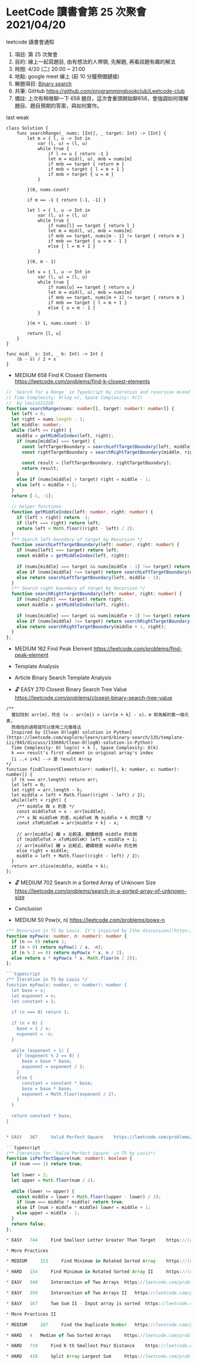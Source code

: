 # LeetCode 讀書會第 25 次聚會 2021/04/20

  leetcode 讀書會通知
 1. 項目: 第 25 次聚會
 2. 目的: 線上一起寫題目, 由有想法的人帶領, 先解題, 再看該題有趣的解法
 3. 時間: 4/20 (二) 20:00 ~ 21:00
 4. 地點: google meet 線上 (前 10 分鐘預備鏈接)
 5. 解題項目:  [Binary search](https://leetcode.com/explore/learn/card/binary-search)
 6. 共筆: GitHub https://github.com/programmingbookclub/Leetcode-club
 7. 備註: 上次有稍微聊一下 658 題目，這次會重頭開始聊658，會強調如何理解題目、題目預期的答案，與如何實作。 

last weak 
```swift=
class Solution {
    func searchRange(_ nums: [Int], _ target: Int) -> [Int] {
        let m = { l, u -> Int in
            var (l, u) = (l, u)
            while true {
                if l >= u { return -1 }
                let m = mid(l, u), mnb = nums[m]
                if mnb == target { return m }
                if mnb < target { l = m + 1 }
                if mnb > target { u = m }
            }

        }(0, nums.count)
        
        if m == -1 { return [-1, -1] }
        
        let l = { l, u -> Int in
            var (l, u) = (l, u)
            while true {
                if nums[l] == target { return l }
                let m = mid(l, u), mnb = nums[m]
                if mnb == target, nums[m - 1] != target { return m }
                if mnb == target { u = m - 1 }
                else { l = m + 1 }
            }

        }(0, m - 1)

        let u = { l, u -> Int in
            var (l, u) = (l, u)
            while true {
                if nums[u] == target { return u }
                let m = mid(l, u), mnb = nums[m]
                if mnb == target, nums[m + 1] != target { return m }
                if mnb == target { l = m + 1 }
                else { u = m - 1 }
            }

        }(m + 1, nums.count - 1)

        return [l, u]
    }
}

func mid(_ s: Int, _ b: Int) -> Int {
    (b - s) / 2 + s
}

```

* MEDIUM	 658	 Find K Closest Elements	 https://leetcode.com/problems/find-k-closest-elements

```typescript
// `Search for a Range` in TypeScript by iteration and resursion mixed
// Time Complexity: O(log n), Space Complexity: O(1)
//  by louis222220 
function searchRange(nums: number[], target: number): number[] {
  let left = 0;
  let right = nums.length - 1;
  let middle: number;
  while (left <= right) {
    middle = getMiddleIndex(left, right);
    if (nums[middle] === target) {
      const leftTargerBoundary = searchLeftTargetBoundary(left, middle);
      const rightTargetBoundary = searchRightTargetBoundary(middle, right);
      
      const result = [leftTargerBoundary, rightTargetBoundary];
      return result;
    }
    else if (nums[middle] > target) right = middle - 1;
    else left = middle + 1;
  }
  return [-1, -1];
  
  // helper functions
  function getMiddleIndex(left: number, right: number) {
    if (left > right) return -1;
    if (left === right) return left;
    return left + Math.floor((right - left) / 2);
  }
  /** Search left boundary of target by Recursion */
  function searchLeftTargetBoundary(left: number, right: number) {
    if (nums[left] === target) return left;
    const middle = getMiddleIndex(left, right);
    
    if (nums[middle] === target && nums[middle - 1] !== target) return middle;
    else if (nums[middle] !== target) return searchLeftTargetBoundary(middle + 1, right);
    else return searchLeftTargetBoundary(left, middle - 1);
  }
  /** Search right boundary of target by Recursion */
  function searchRightTargetBoundary(left: number, right: number) {
    if (nums[right] === target) return right;
    const middle = getMiddleIndex(left, right);
    
    if (nums[middle] === target && nums[middle + 1] !== target) return middle;
    else if (nums[middle] !== target) return searchRightTargetBoundary(left, middle - 1);
    else return searchRightTargetBoundary(middle + 1, right);
  }
};
```

* MEDIUM	 162	 Find Peak Element	 https://leetcode.com/problems/find-peak-element

* Template Analysis

* Article Binary Search Template Analysis

* 🔓	 EASY	 270	 Closest Binary Search Tree Value	 https://leetcode.com/problems/closest-binary-search-tree-value

```typescript=
/** 
  嘗試找到 arr[m]，符合 (x - arr[m]) > (arr[m + k] - x)，m 即為解的第一個元素，
  而尋找的過程就可以使用二元搜尋法
  Inspired by [Clean O(logN) solution in Python](https://leetcode.com/explore/learn/card/binary-search/135/template-iii/945/discuss/133604/Clean-O(logN)-solution-in-Python)
  Time Complexity: O( log(n) + k ), Space Complexity: O(k)
  k ==> result's first element in original array's index
  [i ..< i+k] --> 是 result Array
*/
function findClosestElements(arr: number[], k: number, x: number): number[] {
  if (k === arr.length) return arr;
  let left = 0;
  let right = arr.length - k;
  let middle = left + Math.floor((right - left) / 2);
  while(left < right) {
    /** middle 與 x 的差 */
    const middleToX = x - arr[middle];
    /** x 與 middleK 的差，middleK 為 middle + k 的位置 */
    const xToMiddleK = arr[middle + k] - x;

    // arr[middle] 離 x 比較遠，繼續檢查 middle 的右側
    if (middleToX > xToMiddleK) left = middle + 1;
    // arr[middle] 離 x 比較近，繼續檢查 middle 的左側
    else right = middle;
    middle = left + Math.floor((right - left) / 2);
  }
  return arr.slice(middle, middle + k);
};
```

* 🔓	 MEDIUM	 702	 Search in a Sorted Array of Unknown Size	 https://leetcode.com/problems/search-in-a-sorted-array-of-unknown-size

* Conclusion

* MEDIUM	 50	 Pow(x, n)	 https://leetcode.com/problems/powx-n

```typescript
/** Recursion in TS by Louis. It's inspired by [the discussion](https://leetcode.com/explore/learn/card/binary-search/137/conclusion/982/discuss/19546/Short-and-easy-to-understand-solution) */
function myPow(x: number, n: number): number {
  if (n == 0) return 1;
  if (n < 0) return myPow(1 / x, -n);
  if (n % 2 == 0) return myPow(x * x, n / 2);
  else return x * myPow(x * x, Math.floor(n / 2));
};

```typescript
/** Iteration in TS by Louis */
function myPow(x: number, n: number): number {
  let base = x;
  let exponent = n;
  let constant = 1;
  
  if (n === 0) return 1;
  
  if (n < 0) {
    base = 1 / x;
    exponent = -n;
  }
  
  while (exponent > 1) {
    if (exponent % 2 == 0) {
      base = base * base;
      exponent = exponent / 2;
    }
    else {
      constant = constant * base;
      base = base * base;
      exponent = Math.floor(exponent / 2);
    }
  }
  
  return constant * base;
}


* EASY	 367	 Valid Perfect Square	 https://leetcode.com/problems/valid-perfect-square

```typescript
/** Iteration for `Valid Perfect Square` in TS by Louis*/
function isPerfectSquare(num: number): boolean {
  if (num === 1) return true;
  
  let lower = 2;
  let upper = Math.floor(num / 2);
  
  while (lower <= upper) {
    const middle = lower + Math.floor((upper - lower) / 2);
    if (num === middle * middle) return true;
    else if (num > middle * middle) lower = middle + 1;
    else upper = middle - 1;
  }
  return false;
};

* EASY	 744	 Find Smallest Letter Greater Than Target	 https://leetcode.com/problems/find-smallest-letter-greater-than-target

* More Practices

* MEDIUM	 153	 Find Minimum in Rotated Sorted Array	 https://leetcode.com/problems/find-minimum-in-rotated-sorted-array

* HARD	 154	 Find Minimum in Rotated Sorted Array II	 https://leetcode.com/problems/find-minimum-in-rotated-sorted-array-ii

* EASY	 349	 Intersection of Two Arrays	 https://leetcode.com/problems/intersection-of-two-arrays

* EASY	 350	 Intersection of Two Arrays II	 https://leetcode.com/problems/intersection-of-two-arrays-ii

* EASY	 167	 Two Sum II - Input array is sorted	 https://leetcode.com/problems/two-sum-ii-input-array-is-sorted

* More Practices II

* MEDIUM	 287	 Find the Duplicate Number	 https://leetcode.com/problems/find-the-duplicate-number

* HARD	 4	 Median of Two Sorted Arrays	 https://leetcode.com/problems/median-of-two-sorted-arrays

* HARD	 719	 Find K-th Smallest Pair Distance	 https://leetcode.com/problems/find-k-th-smallest-pair-distance 

* HARD	 410	 Split Array Largest Sum	 https://leetcode.com/problems/split-array-largest-sum
